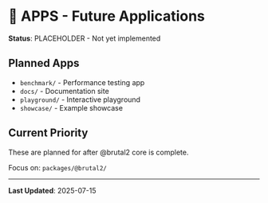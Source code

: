 # 📱 APPS - Future Applications

**Status**: PLACEHOLDER - Not yet implemented

## Planned Apps
- `benchmark/` - Performance testing app
- `docs/` - Documentation site  
- `playground/` - Interactive playground
- `showcase/` - Example showcase

## Current Priority
These are planned for after @brutal2 core is complete.

Focus on: `packages/@brutal2/`

---
**Last Updated**: 2025-07-15